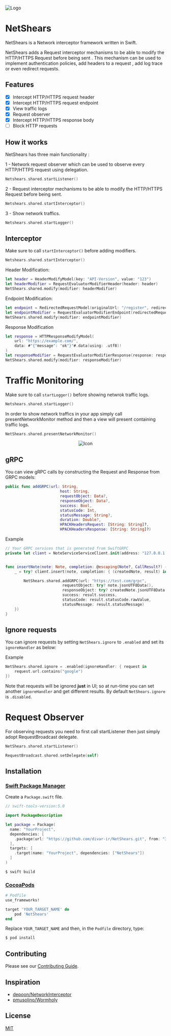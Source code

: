 ![Logo](./logo.png)

# NetShears

NetShears is a Network interceptor framework written in Swift.

NetShears adds a Request interceptor mechanisms to be able to modify the HTTP/HTTPS Request before being sent . This mechanism can be used to implement authentication policies, add headers to a request , add log trace or even redirect requests.


## Features

- [x] Intercept HTTP/HTTPS request header
- [x] Intercept HTTP/HTTPS request endpoint
- [x] View traffic logs
- [x] Request observer
- [x] Intercept HTTP/HTTPS response body
- [ ] Block HTTP requests

## How it works

NetShears has three main functionality :

1 - Network request observer which can be used to observe every HTTP/HTTPS request using delegation.
```swift
Netshears.shared.startListener() 
```

2 - Request interceptor mechanisms to be able to modify the HTTP/HTTPS Request before being sent.
```swift
Netshears.shared.startInterceptor() 
```

3 - Show network traffics.
```swift
Netshears.shared.startLogger() 
```

## Interceptor

Make sure to call ```startInterceptor()``` before adding modifiers.
```swift
Netshears.shared.startInterceptor()
```

Header Modification:

```swift
let header = HeaderModifyModel(key: "API-Version", value: "123")
let headerModifier = RequestEvaluatorModifierHeader(header: header)
NetShears.shared.modify(modifier: headerModifier)
```

Endpoint Modification: 

```swift
let endpoint = RedirectedRequestModel(originalUrl: "/register", redirectUrl: "/login")
let endpointModifier = RequestEvaluatorModifierEndpoint(redirectedRequest: endpoint)
NetShears.shared.modify(modifier: endpointModifier)
```

Response Modification

```swift
let response = HTTPResponseModifyModel(
    url: "https://example.com/",
    data: #"{"message": "ok"}"#.data(using: .utf8)!
)
let responseModifier = RequestEvaluatorModifierResponse(response: response)
NetShears.shared.modify(modifier: responseModifier)
```

# Traffic Monitoring

Make sure to call ```startLogger()``` before showing netwrok traffic logs.
```swift
Netshears.shared.startLogger()
```

In order to show network traffics in your app simply call presentNetworkMonitor method and then a view will present containing traffic logs.

```swift
NetShears.shared.presentNetworkMonitor()
```

<p align="center">
<img src="https://raw.githubusercontent.com/divar-ir/NetShears/master/traffic_screen.png" alt="Icon"/>
</p>

## gRPC 

You can view gRPC calls by constructing the Request and Response from GRPC models:

```swift
public func addGRPC(url: String,
                        host: String,
                        requestObject: Data?,
                        responseObject: Data?,
                        success: Bool,
                        statusCode: Int,
                        statusMessage: String?,
                        duration: Double?,
                        HPACKHeadersRequest: [String: String]?,
                        HPACKHeadersResponse: [String: String]?)
```
Example

```swift
// Your GRPC services that is generated from SwiftGRPC
private let client = NoteServiceServiceClient.init(address: "127.0.0.1:12345", secure: false)


func insertNote(note: Note, completion: @escaping(Note?, CallResult?) -> Void) {
    _ = try? client.insert(note, completion: { (createdNote, result) in

        NetShears.shared.addGRPC(url: "https://test.com/grpc",
                         requestObject: try? note.jsonUTF8Data(),
                         responseObject: try? createdNote.jsonUTF8Data(),
                         success: result.success,
                         statusCode: result.statusCode.rawValue,
                         statusMessage: result.statusMessage)
    })
}
```

## Ignore requests 

You can ignore requests by setting ```NetShears.ignore``` to ```.enabled``` and set its ```ignoreHandler``` as below:

Example

```swift
NetShears.shared.ignore = .enabled(ignoreHandler: { request in
    request.url.contains("google")
})
```
Note that requests will be ignored **just** in UI; so at run-time you can set another ```ignoreHandler``` and get different results.
By default ```NetShears.ignore``` is ```.disabled```.

# Request Observer

For observing requests you need to first call startListener then just simply adopt RequestBroadcast <RequestBroadcastDelegate> delegate.
```swift
NetShears.shared.startListener()

RequestBroadcast.shared.setDelegate(self)

```

## Installation

### [Swift Package Manager](https://github.com/apple/swift-package-manager)

Create a `Package.swift` file.

```swift
// swift-tools-version:5.0

import PackageDescription

let package = Package(
  name: "YourProject",
  dependencies: [
    .package(url: "https://github.com/divar-ir/NetShears.git", from: "3.0.1"),
  ],
  targets: [
    .target(name: "YourProject", dependencies: ["NetShears"])
  ]
)
```

```bash
$ swift build
```

### [CocoaPods](https://guides.cocoapods.org/using/using-cocoapods.html)

```ruby
# Podfile
use_frameworks!

target 'YOUR_TARGET_NAME' do
    pod 'NetShears'
end
```

Replace `YOUR_TARGET_NAME` and then, in the `Podfile` directory, type:

```bash
$ pod install
```

## Contributing
Please see our [Contributing Guide](./CONTRIBUTING.md).

## Inspiration

* [depoon/NetworkInterceptor](https://github.com/depoon/NetworkInterceptor)
* [pmusolino/Wormholy](https://github.com/pmusolino/Wormholy)

## License
[MIT](https://choosealicense.com/licenses/mit/)
